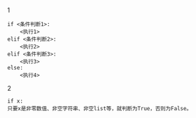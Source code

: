 1

    if <条件判断1>:
        <执行1>
    elif <条件判断2>:
        <执行2>
    elif <条件判断3>:
        <执行3>
    else:
        <执行4>

2

    if x:
    只要x是非零数值、非空字符串、非空list等，就判断为True，否则为False。